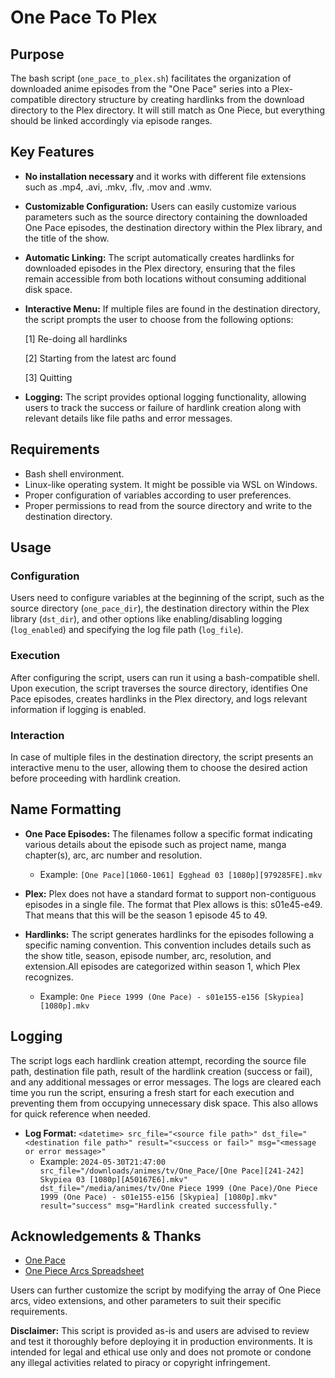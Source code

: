# One Pace To Plex 

## Purpose
The bash script (`one_pace_to_plex.sh`) facilitates the organization of downloaded anime episodes from the "One Pace" series into a Plex-compatible directory structure by creating hardlinks from the download directory to the Plex directory. It will still match as One Piece, but everything should be linked accordingly via episode ranges.

## Key Features

- **No installation necessary** and it works with different file extensions such as .mp4, .avi, .mkv, .flv, .mov and .wmv.

- **Customizable Configuration:** Users can easily customize various parameters such as the source directory containing the downloaded One Pace episodes, the destination directory within the Plex library, and the title of the show.
  
- **Automatic Linking:** The script automatically creates hardlinks for downloaded episodes in the Plex directory, ensuring that the files remain accessible from both locations without consuming additional disk space.
  
- **Interactive Menu:** If multiple files are found in the destination directory, the script prompts the user to choose from the following options:

    [1] Re-doing all hardlinks
  
    [2] Starting from the latest arc found
  
    [3] Quitting
  
- **Logging:** The script provides optional logging functionality, allowing users to track the success or failure of hardlink creation along with relevant details like file paths and error messages.

## Requirements

- Bash shell environment.
- Linux-like operating system. It might be possible via WSL on Windows.
- Proper configuration of variables according to user preferences.
- Proper permissions to read from the source directory and write to the destination directory.

## Usage

### Configuration
Users need to configure variables at the beginning of the script, such as the source directory (`one_pace_dir`), the destination directory within the Plex library (`dst_dir`), and other options like enabling/disabling logging (`log_enabled`) and specifying the log file path (`log_file`).

### Execution
After configuring the script, users can run it using a bash-compatible shell. Upon execution, the script traverses the source directory, identifies One Pace episodes, creates hardlinks in the Plex directory, and logs relevant information if logging is enabled. 

### Interaction
In case of multiple files in the destination directory, the script presents an interactive menu to the user, allowing them to choose the desired action before proceeding with hardlink creation.

## Name Formatting

- **One Pace Episodes:** The filenames follow a specific format indicating various details about the episode such as project name, manga chapter(s), arc, arc number and resolution.
  - Example: `[One Pace][1060-1061] Egghead 03 [1080p][979285FE].mkv`

- **Plex:** Plex does not have a standard format to support non-contiguous episodes in a single file. The format that Plex allows is this: s01e45-e49. That means that this will be the season 1 episode 45 to 49.  

- **Hardlinks:** The script generates hardlinks for the episodes following a specific naming convention. This convention includes details such as the show title, season, episode number, arc, resolution, and extension.All episodes are categorized within season 1, which Plex recognizes.
  - Example: `One Piece 1999 (One Pace) - s01e155-e156 [Skypiea] [1080p].mkv`

## Logging

The script logs each hardlink creation attempt, recording the source file path, destination file path, result of the hardlink creation (success or fail), and any additional messages or error messages. The logs are cleared each time you run the script, ensuring a fresh start for each execution and preventing them from occupying unnecessary disk space. This also allows for quick reference when needed.

- **Log Format:** `<datetime> src_file="<source file path>" dst_file="<destination file path>" result="<success or fail>" msg="<message or error message>"`
  - Example: `2024-05-30T21:47:00 src_file="/downloads/animes/tv/One_Pace/[One Pace][241-242] Skypiea 03 [1080p][A50167E6].mkv" dst_file="/media/animes/tv/One Piece 1999 (One Pace)/One Piece 1999 (One Pace) - s01e155-e156 [Skypiea] [1080p].mkv" result="success" msg="Hardlink created successfully."`

## Acknowledgements & Thanks

- [One Pace](https://onepace.net/)
- [One Piece Arcs Spreadsheet](https://docs.google.com/spreadsheets/d/1HQRMJgu_zArp-sLnvFMDzOyjdsht87eFLECxMK858lA/edit#gid=0)

Users can further customize the script by modifying the array of One Piece arcs, video extensions, and other parameters to suit their specific requirements.

**Disclaimer:** This script is provided as-is and users are advised to review and test it thoroughly before deploying it in production environments. It is intended for legal and ethical use only and does not promote or condone any illegal activities related to piracy or copyright infringement.
